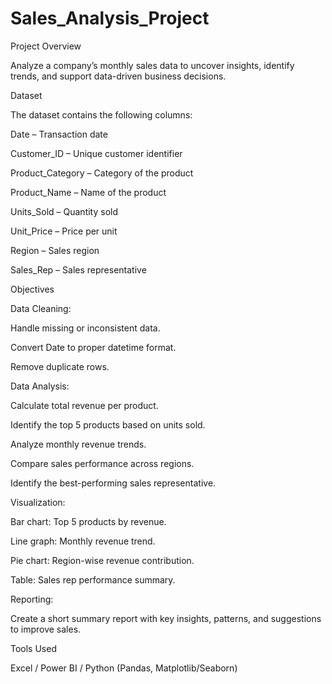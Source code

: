 # Sales_Analysis_Project
Project Overview

Analyze a company’s monthly sales data to uncover insights, identify trends, and support data-driven business decisions.

Dataset

The dataset contains the following columns:

Date – Transaction date

Customer_ID – Unique customer identifier

Product_Category – Category of the product

Product_Name – Name of the product

Units_Sold – Quantity sold

Unit_Price – Price per unit

Region – Sales region

Sales_Rep – Sales representative

Objectives

Data Cleaning:

Handle missing or inconsistent data.

Convert Date to proper datetime format.

Remove duplicate rows.

Data Analysis:

Calculate total revenue per product.

Identify the top 5 products based on units sold.

Analyze monthly revenue trends.

Compare sales performance across regions.

Identify the best-performing sales representative.

Visualization:

Bar chart: Top 5 products by revenue.

Line graph: Monthly revenue trend.

Pie chart: Region-wise revenue contribution.

Table: Sales rep performance summary.

Reporting:

Create a short summary report with key insights, patterns, and suggestions to improve sales.

Tools Used

Excel / Power BI / Python (Pandas, Matplotlib/Seaborn)
